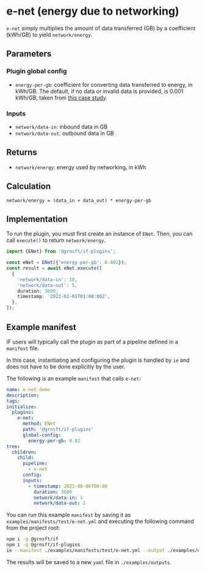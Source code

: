 # e-net (energy due to networking)

`e-net` simply multiplies the amount of data transferred (GB) by a coefficient (kWh/GB) to yield `network/energy`.

## Parameters

### Plugin global config

- `energy-per-gb`: coefficient for converting data transferred to energy, in kWh/GB. The default, if no data or invalid data is provided, is 0.001 kWh/GB, taken from [this case study](https://github.com/Green-Software-Foundation/sci-guide/blob/dev/use-case-submissions/msft-eShoppen.md).

### Inputs

- `network/data-in`: inbound data in GB
- `network/data-out`: outbound data in GB

## Returns

- `network/energy`: energy used by networking, in kWh

## Calculation

```psuedocode
network/energy = (data_in + data_out) * energy-per-gb
```

## Implementation

To run the plugin, you must first create an instance of `ENet`. Then, you can call `execute()` to return `network/energy`.

```typescript
import {ENet} from '@grnsft/if-plugins';

const eNet = ENet({'energy-per-gb': 0.002});
const result = await eNet.execute([
  {
    'network/data-in': 10,
    'network/data-out': 5,
    duration: 3600,
    timestamp: '2022-01-01T01:00:00Z',
  },
]);
```

## Example manifest

IF users will typically call the plugin as part of a pipeline defined in
a `manifest` file.

In this case, instantiating and configuring the plugin is
handled by `ie` and does not have to be done explicitly by
the user.

The following is an example `manifest` that calls `e-net`:

```yaml
name: e-net-demo
description:
tags:
initialize:
  plugins:
    e-net:
      method: ENet
      path: '@grnsft/if-plugins'
      global-config:
        energy-per-gb: 0.02
tree:
  children:
    child:
      pipeline:
        - e-net
      config:
      inputs:
        - timestamp: 2023-08-06T00:00
          duration: 3600
          network/data-in: 1
          network/data-out: 2
```

You can run this example `manifest` by saving it as `examples/manifests/test/e-net.yml` and executing the following command from the project root:

```sh
npm i -g @grnsft/if
npm i -g @grnsft/if-plugins
ie --manifest ./examples/manifests/test/e-net.yml --output ./examples/outputs/e-net.yml
```

The results will be saved to a new `yaml` file in `./examples/outputs`.
